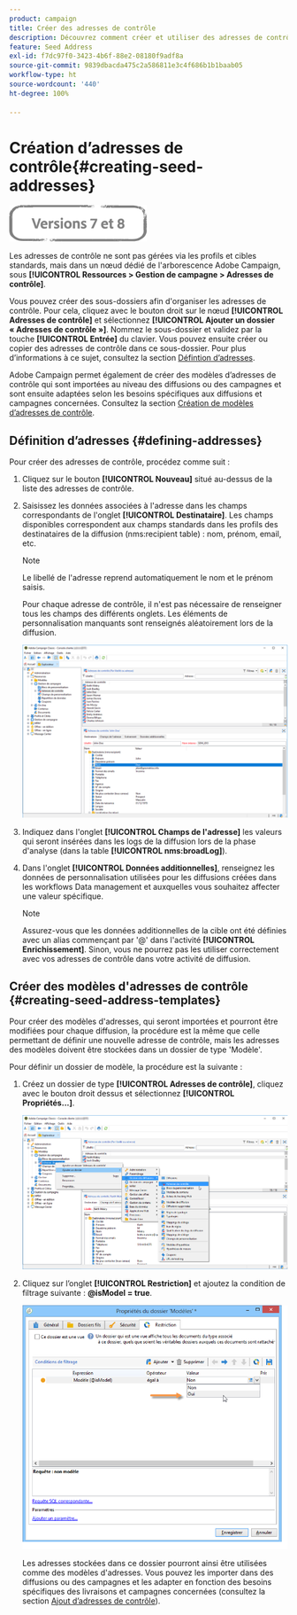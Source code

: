 ```yaml
---
product: campaign
title: Créer des adresses de contrôle
description: Découvrez comment créer et utiliser des adresses de contrôle.
feature: Seed Address
exl-id: f7dc97f0-3423-4b6f-88e2-08180f9adf8a
source-git-commit: 9839dbacda475c2a586811e3c4f686b1b1baab05
workflow-type: ht
source-wordcount: '440'
ht-degree: 100%

---
```


# Création d’adresses de contrôle{#creating-seed-addresses}

![](../../assets/common.svg)

Les adresses de contrôle ne sont pas gérées via les profils et cibles standards, mais dans un nœud dédié de l&#39;arborescence Adobe Campaign, sous **[!UICONTROL Ressources > Gestion de campagne > Adresses de contrôle]**.

Vous pouvez créer des sous-dossiers afin d&#39;organiser les adresses de contrôle. Pour cela, cliquez avec le bouton droit sur le nœud **[!UICONTROL Adresses de contrôle]** et sélectionnez **[!UICONTROL Ajouter un dossier « Adresses de contrôle »]**. Nommez le sous-dossier et validez par la touche **[!UICONTROL Entrée]** du clavier. Vous pouvez ensuite créer ou copier des adresses de contrôle dans ce sous-dossier. Pour plus dʼinformations à ce sujet, consultez la section [Défintion dʼadresses](#defining-addresses).

Adobe Campaign permet également de créer des modèles dʼadresses de contrôle qui sont importées au niveau des diffusions ou des campagnes et sont ensuite adaptées selon les besoins spécifiques aux diffusions et campagnes concernées. Consultez la section [Création de modèles dʼadresses de contrôle](#creating-seed-address-templates).

## Définition dʼadresses {#defining-addresses}

Pour créer des adresses de contrôle, procédez comme suit :

1. Cliquez sur le bouton **[!UICONTROL Nouveau]** situé au-dessus de la liste des adresses de contrôle.
1. Saisissez les données associées à l&#39;adresse dans les champs correspondants de l&#39;onglet **[!UICONTROL Destinataire]**. Les champs disponibles correspondent aux champs standards dans les profils des destinataires de la diffusion (nms:recipient table) : nom, prénom, email, etc.

   >[!NOTE]
   >
   >Le libellé de l&#39;adresse reprend automatiquement le nom et le prénom saisis.
   >
   >Pour chaque adresse de contrôle, il n&#39;est pas nécessaire de renseigner tous les champs des différents onglets. Les éléments de personnalisation manquants sont renseignés aléatoirement lors de la diffusion.

   ![](assets/s_ncs_user_seedlist_new_address.png)

1. Indiquez dans l&#39;onglet **[!UICONTROL Champs de l&#39;adresse]** les valeurs qui seront insérées dans les logs de la diffusion lors de la phase d&#39;analyse (dans la table **[!UICONTROL nms:broadLog]**).

1. Dans l&#39;onglet **[!UICONTROL Données additionnelles]**, renseignez les données de personnalisation utilisées pour les diffusions créées dans les workflows Data management et auxquelles vous souhaitez affecter une valeur spécifique.

   >[!NOTE]
   >
   >Assurez-vous que les données additionnelles de la cible ont été définies avec un alias commençant par &#39;@&#39; dans l&#39;activité **[!UICONTROL Enrichissement]**. Sinon, vous ne pourrez pas les utiliser correctement avec vos adresses de contrôle dans votre activité de diffusion.

## Créer des modèles d&#39;adresses de contrôle {#creating-seed-address-templates}

Pour créer des modèles d&#39;adresses, qui seront importées et pourront être modifiées pour chaque diffusion, la procédure est la même que celle permettant de définir une nouvelle adresse de contrôle, mais les adresses des modèles doivent être stockées dans un dossier de type &#39;Modèle&#39;.

Pour définir un dossier de modèle, la procédure est la suivante :

1. Créez un dossier de type **[!UICONTROL Adresses de contrôle]**, cliquez avec le bouton droit dessus et sélectionnez **[!UICONTROL Propriétés...]**.

   ![](assets/s_ncs_user_seedlist_template_folder.png)

1. Cliquez sur l’onglet **[!UICONTROL Restriction]** et ajoutez la condition de filtrage suivante : **@isModel = true**.

   ![](assets/s_ncs_user_seedlist_folder_is_model.png)

   Les adresses stockées dans ce dossier pourront ainsi être utilisées comme des modèles d&#39;adresses. Vous pouvez les importer dans des diffusions ou des campagnes et les adapter en fonction des besoins spécifiques des livraisons et campagnes concernées (consultez la section [Ajout dʼadresses de contrôle](adding-seed-addresses.md)).
